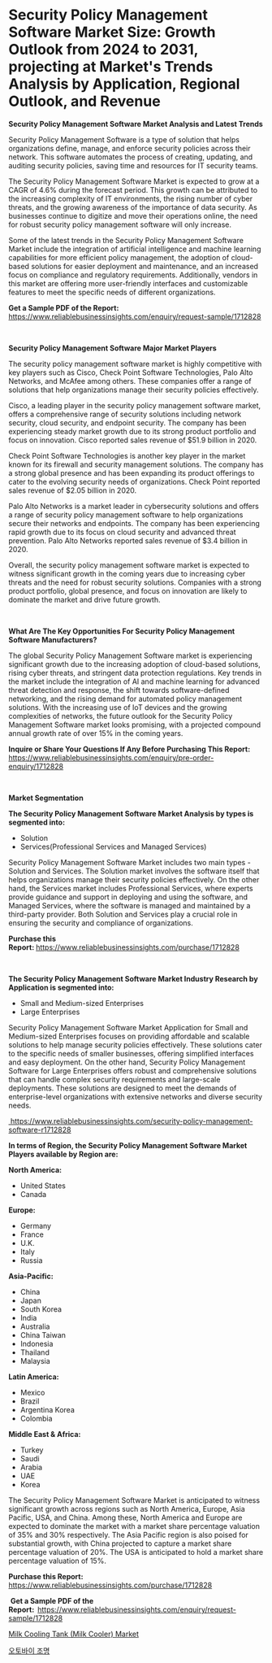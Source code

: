 <p><h1>Security Policy Management Software Market Size: Growth Outlook from 2024 to 2031, projecting at Market's Trends Analysis by Application, Regional Outlook, and Revenue</h1></p><p><strong>Security Policy Management Software Market Analysis and Latest Trends</strong></p>
<p><p>Security Policy Management Software is a type of solution that helps organizations define, manage, and enforce security policies across their network. This software automates the process of creating, updating, and auditing security policies, saving time and resources for IT security teams.</p><p>The Security Policy Management Software Market is expected to grow at a CAGR of 4.6% during the forecast period. This growth can be attributed to the increasing complexity of IT environments, the rising number of cyber threats, and the growing awareness of the importance of data security. As businesses continue to digitize and move their operations online, the need for robust security policy management software will only increase.</p><p>Some of the latest trends in the Security Policy Management Software Market include the integration of artificial intelligence and machine learning capabilities for more efficient policy management, the adoption of cloud-based solutions for easier deployment and maintenance, and an increased focus on compliance and regulatory requirements. Additionally, vendors in this market are offering more user-friendly interfaces and customizable features to meet the specific needs of different organizations.</p></p>
<p><strong>Get a Sample PDF of the Report:&nbsp;</strong> <a href="https://www.reliablebusinessinsights.com/enquiry/request-sample/1712828">https://www.reliablebusinessinsights.com/enquiry/request-sample/1712828</a></p>
<p>&nbsp;</p>
<p><strong>Security Policy Management Software Major Market Players</strong></p>
<p><p>The security policy management software market is highly competitive with key players such as Cisco, Check Point Software Technologies, Palo Alto Networks, and McAfee among others. These companies offer a range of solutions that help organizations manage their security policies effectively.</p><p>Cisco, a leading player in the security policy management software market, offers a comprehensive range of security solutions including network security, cloud security, and endpoint security. The company has been experiencing steady market growth due to its strong product portfolio and focus on innovation. Cisco reported sales revenue of $51.9 billion in 2020.</p><p>Check Point Software Technologies is another key player in the market known for its firewall and security management solutions. The company has a strong global presence and has been expanding its product offerings to cater to the evolving security needs of organizations. Check Point reported sales revenue of $2.05 billion in 2020.</p><p>Palo Alto Networks is a market leader in cybersecurity solutions and offers a range of security policy management software to help organizations secure their networks and endpoints. The company has been experiencing rapid growth due to its focus on cloud security and advanced threat prevention. Palo Alto Networks reported sales revenue of $3.4 billion in 2020.</p><p>Overall, the security policy management software market is expected to witness significant growth in the coming years due to increasing cyber threats and the need for robust security solutions. Companies with a strong product portfolio, global presence, and focus on innovation are likely to dominate the market and drive future growth.</p></p>
<p>&nbsp;</p>
<p><strong>What Are The Key Opportunities For Security Policy Management Software Manufacturers?</strong></p>
<p><p>The global Security Policy Management Software market is experiencing significant growth due to the increasing adoption of cloud-based solutions, rising cyber threats, and stringent data protection regulations. Key trends in the market include the integration of AI and machine learning for advanced threat detection and response, the shift towards software-defined networking, and the rising demand for automated policy management solutions. With the increasing use of IoT devices and the growing complexities of networks, the future outlook for the Security Policy Management Software market looks promising, with a projected compound annual growth rate of over 15% in the coming years.</p></p>
<p><strong>Inquire or Share Your Questions If Any Before Purchasing This Report:</strong> <a href="https://www.reliablebusinessinsights.com/enquiry/pre-order-enquiry/1712828">https://www.reliablebusinessinsights.com/enquiry/pre-order-enquiry/1712828</a></p>
<p>&nbsp;</p>
<p><strong>Market Segmentation</strong></p>
<p><strong>The Security Policy Management Software Market Analysis by types is segmented into:</strong></p>
<p><ul><li>Solution</li><li>Services(Professional Services and Managed Services)</li></ul></p>
<p><p>Security Policy Management Software Market includes two main types - Solution and Services. The Solution market involves the software itself that helps organizations manage their security policies effectively. On the other hand, the Services market includes Professional Services, where experts provide guidance and support in deploying and using the software, and Managed Services, where the software is managed and maintained by a third-party provider. Both Solution and Services play a crucial role in ensuring the security and compliance of organizations.</p></p>
<p><strong>Purchase this Report:&nbsp;</strong><a href="https://www.reliablebusinessinsights.com/purchase/1712828">https://www.reliablebusinessinsights.com/purchase/1712828</a></p>
<p>&nbsp;</p>
<p><strong>The Security Policy Management Software Market Industry Research by Application is segmented into:</strong></p>
<p><ul><li>Small and Medium-sized Enterprises</li><li>Large Enterprises</li></ul></p>
<p><p>Security Policy Management Software Market Application for Small and Medium-sized Enterprises focuses on providing affordable and scalable solutions to help manage security policies effectively. These solutions cater to the specific needs of smaller businesses, offering simplified interfaces and easy deployment. On the other hand, Security Policy Management Software for Large Enterprises offers robust and comprehensive solutions that can handle complex security requirements and large-scale deployments. These solutions are designed to meet the demands of enterprise-level organizations with extensive networks and diverse security needs.</p></p>
<p><a href="https://www.reliablebusinessinsights.com/security-policy-management-software-r1712828">&nbsp;https://www.reliablebusinessinsights.com/security-policy-management-software-r1712828</a></p>
<p><strong>In terms of Region, the Security Policy Management Software Market Players available by Region are:</strong></p>
<p>
    <p> <strong> North America: </strong>
        <ul>
            <li>United States</li>
            <li>Canada</li>
        </ul>
        </p> 
    <p> <strong> Europe: </strong>
        <ul>
            <li>Germany</li>
            <li>France</li>
            <li>U.K.</li>
            <li>Italy</li>
            <li>Russia</li>
        </ul>
        </p> 
    <p> <strong> Asia-Pacific: </strong>
        <ul>
            <li>China</li>
            <li>Japan</li>
            <li>South Korea</li>
            <li>India</li>
            <li>Australia</li>
            <li>China Taiwan</li>
            <li>Indonesia</li>
            <li>Thailand</li>
            <li>Malaysia</li>
        </ul>
        </p> 
    <p> <strong> Latin America: </strong>
        <ul>
            <li>Mexico</li>
            <li>Brazil</li>
            <li>Argentina Korea</li>
            <li>Colombia</li>
        </ul>
        </p> 
    <p> <strong> Middle East & Africa: </strong>
        <ul>
            <li>Turkey</li>
            <li>Saudi</li>
            <li>Arabia</li>
            <li>UAE</li>
            <li>Korea</li>
        </ul>
    </p>
    </p>
<p><p>The Security Policy Management Software Market is anticipated to witness significant growth across regions such as North America, Europe, Asia Pacific, USA, and China. Among these, North America and Europe are expected to dominate the market with a market share percentage valuation of 35% and 30% respectively. The Asia Pacific region is also poised for substantial growth, with China projected to capture a market share percentage valuation of 20%. The USA is anticipated to hold a market share percentage valuation of 15%.</p></p>
<p><strong>Purchase this Report: </strong><a href="https://www.reliablebusinessinsights.com/purchase/1712828">https://www.reliablebusinessinsights.com/purchase/1712828</a></p>
<p>&nbsp;<strong>Get a Sample PDF of the Report:&nbsp;&nbsp;</strong><a href="https://www.reliablebusinessinsights.com/enquiry/request-sample/1712828">https://www.reliablebusinessinsights.com/enquiry/request-sample/1712828</a></p>
<p><strong></strong></p>
<p><p><a href="https://github.com/FrankHernanXXfnf/Market-Research-Report-List-1/blob/main/milk-cooling-tank-milk-cooler-market.md">Milk Cooling Tank (Milk Cooler) Market</a></p><p><a href="https://github.com/hxzi07639916/Market-Research-Report-List-3/blob/main/2573707523.md">오토바이 조명</a></p></p>